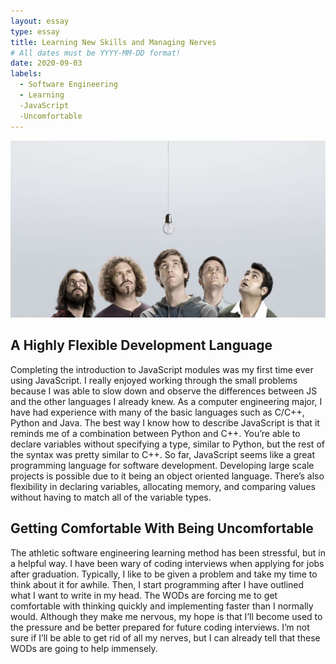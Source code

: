 ```yaml
---
layout: essay
type: essay
title: Learning New Skills and Managing Nerves
# All dates must be YYYY-MM-DD format!
date: 2020-09-03
labels:
  - Software Engineering
  - Learning
  -JavaScript
  -Uncomfortable
---
```


<img class="ui medium left floated image" src="../images/silicon.jpeg">



## A Highly Flexible Development Language

Completing the introduction to JavaScript modules was my first time ever using JavaScript. I really enjoyed working through the small problems because I was able to slow down and observe the differences between JS and the other languages I already knew. As a computer engineering major, I have had experience with many of the basic languages such as C/C++, Python and Java. The best way I know how to describe JavaScript is that it reminds me of a combination between Python and C++. You’re able to declare variables without specifying a type, similar to Python, but the rest of the syntax was pretty similar to C++. So far, JavaScript seems like a great programming language for software development. Developing large scale projects is possible due to it being an object oriented language. There’s also flexibility in declaring variables, allocating memory, and comparing values without having to match all of the variable types. 


## Getting Comfortable With Being Uncomfortable

The athletic software engineering learning method has been stressful, but in a helpful way. I have been wary of coding interviews when applying for jobs after graduation. Typically, I like to be given a problem and take my time to think about it for awhile. Then, I start programming after I have outlined what I want to write in my head. The WODs are forcing me to get comfortable with thinking quickly and implementing faster than I normally would. Although they make me nervous, my hope is that I’ll become used to the pressure and be better prepared for future coding interviews. I’m not sure if I’ll be able to get rid of all my nerves, but I can already tell that these WODs are going to help immensely.
